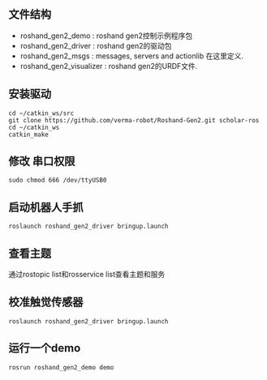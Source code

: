 
## 文件结构

 - roshand_gen2_demo : roshand gen2控制示例程序包
 - roshand_gen2_driver : roshand gen2的驱动包
 - roshand_gen2_msgs :  messages, servers and actionlib 在这里定义.
 - roshand_gen2_visualizer : roshand gen2的URDF文件. 
 

## 安装驱动

  ```
  cd ~/catkin_ws/src
  git clone https://github.com/verma-robot/Roshand-Gen2.git scholar-ros
  cd ~/catkin_ws
  catkin_make

  ```
## 修改 串口权限

  ```
  sudo chmod 666 /dev/ttyUSB0  
  ```

## 启动机器人手抓

  ```
  roslaunch roshand_gen2_driver bringup.launch 

  ```
## 查看主题

  通过rostopic list和rosservice list查看主题和服务
  
  
## 校准触觉传感器

  ```
  roslaunch roshand_gen2_driver bringup.launch 

  ```
## 运行一个demo

  ```
  rosrun roshand_gen2_demo demo

  ```
